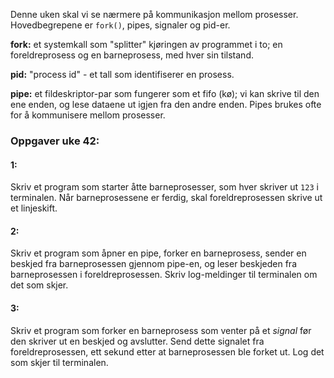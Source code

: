 

Denne uken skal vi se nærmere på kommunikasjon mellom prosesser. Hovedbegrepene er `fork()`, pipes, signaler og pid-er.


**fork:** et systemkall som "splitter" kjøringen av programmet i to; en foreldreprosess og en barneprosess, med hver sin tilstand.

**pid:** "process id" - et tall som identifiserer en prosess.

**pipe:** et fildeskriptor-par som fungerer som et fifo (kø); vi kan skrive til den ene enden, og lese dataene ut igjen fra den andre enden. Pipes brukes ofte for å kommunisere mellom prosesser.



### Oppgaver uke 42:



#### 1:

Skriv et program som starter åtte barneprosesser, som hver skriver ut `123` i terminalen. Når barneprosessene er ferdig, skal foreldreprosessen skrive ut et linjeskift.


#### 2:

Skriv et program som åpner en pipe, forker en barneprosess, sender en beskjed fra barneprosessen gjennom pipe-en, og leser beskjeden fra barneprosessen i foreldreprosessen. Skriv log-meldinger til terminalen om det som skjer.

#### 3:

Skriv et program som forker en barneprosess som venter på et _signal_ før den skriver ut en beskjed og avslutter. Send dette signalet fra foreldreprosessen, ett sekund etter at barneprosessen ble forket ut. Log det som skjer til terminalen.



